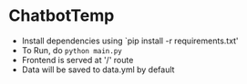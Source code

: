 # ChatbotTemp

- Install dependencies using `pip install -r requirements.txt'
- To Run, do `python main.py`
- Frontend is served at '/' route
- Data will be saved to data.yml by default
